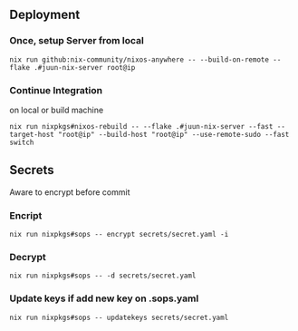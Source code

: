 ## Deployment

### Once, setup Server from local
``` shell
nix run github:nix-community/nixos-anywhere -- --build-on-remote --flake .#juun-nix-server root@ip
```

### Continue Integration

on local or build machine
``` shell
nix run nixpkgs#nixos-rebuild -- --flake .#juun-nix-server --fast --target-host "root@ip" --build-host "root@ip" --use-remote-sudo --fast switch
```

## Secrets

Aware to encrypt before commit

### Encript
``` shell
nix run nixpkgs#sops -- encrypt secrets/secret.yaml -i
```

### Decrypt
``` shell
nix run nixpkgs#sops -- -d secrets/secret.yaml
```

### Update keys if add new key on .sops.yaml
``` shell
nix run nixpkgs#sops -- updatekeys secrets/secret.yaml
```
